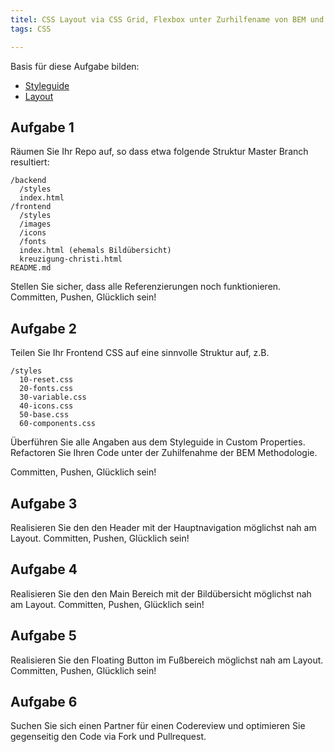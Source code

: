 ```yaml
---
titel: CSS Layout via CSS Grid, Flexbox unter Zurhilfename von BEM und Custom Properties
tags: CSS

---
```


Basis für diese Aufgabe bilden:
* [Styleguide](https://finnge.github.io/mi-sd-cranachproject/assets/img/style-guide.svg) 
* [Layout](../../material/frontend-development-1/session-2/aufgabe-2/cda_timeline_size-small.png)

## Aufgabe 1
Räumen Sie Ihr Repo auf, so dass etwa folgende Struktur Master Branch resultiert:
```
/backend
  /styles
  index.html
/frontend
  /styles
  /images
  /icons
  /fonts
  index.html (ehemals Bildübersicht)
  kreuzigung-christi.html
README.md
```
Stellen Sie sicher, dass alle Referenzierungen noch funktionieren. Committen, Pushen, Glücklich sein!

## Aufgabe 2
Teilen Sie Ihr Frontend CSS auf eine sinnvolle Struktur auf, z.B.
```
/styles
  10-reset.css
  20-fonts.css
  30-variable.css
  40-icons.css
  50-base.css
  60-components.css
```
Überführen Sie alle Angaben aus dem Styleguide in Custom Properties. Refactoren Sie Ihren Code unter der Zuhilfenahme der BEM Methodologie. 

Committen, Pushen, Glücklich sein!

## Aufgabe 3
Realisieren Sie den den Header mit der Hauptnavigation möglichst nah am Layout. 
Committen, Pushen, Glücklich sein!

## Aufgabe 4
Realisieren Sie den den Main Bereich mit der Bildübersicht möglichst nah am Layout. 
Committen, Pushen, Glücklich sein!

## Aufgabe 5
Realisieren Sie den Floating Button im Fußbereich möglichst nah am Layout.
Committen, Pushen, Glücklich sein!

## Aufgabe 6
Suchen Sie sich einen Partner für einen Codereview und optimieren Sie gegenseitig den Code via Fork und Pullrequest.